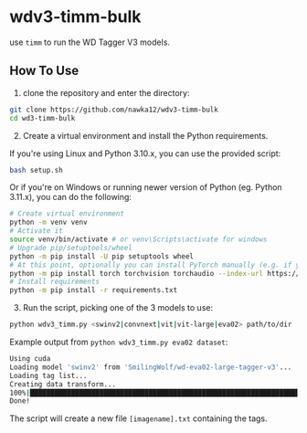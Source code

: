 # wdv3-timm-bulk

use `timm` to run the WD Tagger V3 models.

## How To Use

1. clone the repository and enter the directory:
```sh
git clone https://github.com/nawka12/wdv3-timm-bulk
cd wd3-timm-bulk
```

2. Create a virtual environment and install the Python requirements.

If you're using Linux and Python 3.10.x, you can use the provided script:
```sh
bash setup.sh
```

Or if you're on Windows or running newer version of Python (eg. Python 3.11.x), you can do the following:
```sh
# Create virtual environment
python -m venv venv
# Activate it
source venv/bin/activate # or venv\Scripts\activate for windows
# Upgrade pip/setuptools/wheel
python -m pip install -U pip setuptools wheel
# At this point, optionally you can install PyTorch manually (e.g. if you are not using an nVidia GPU)
python -m pip install torch torchvision torchaudio --index-url https://download.pytorch.org/whl/cpu # or https://download.pytorch.org/whl/cu124 for utilizing GPU
# Install requirements
python -m pip install -r requirements.txt
```

3. Run the script, picking one of the 3 models to use:
```sh
python wdv3_timm.py <swinv2|convnext|vit|vit-large|eva02> path/to/dir
```

Example output from `python wdv3_timm.py eva02 dataset`:
```sh
Using cuda
Loading model 'swinv2' from 'SmilingWolf/wd-eva02-large-tagger-v3'...
Loading tag list...
Creating data transform...
100%|██████████████████████████████████████████████████████████████████████████| 1.05k/1.05k [00:58<00:00, 17.9image/s]
Done!
```
The script will create a new file `[imagename].txt` containing the tags.

